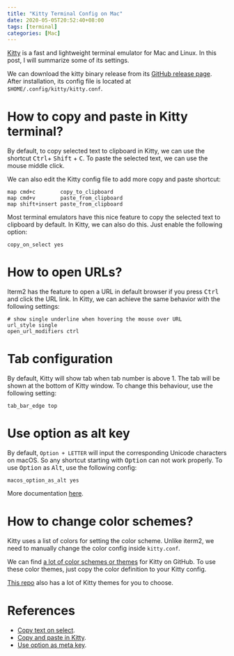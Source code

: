 ```yaml
---
title: "Kitty Terminal Config on Mac"
date: 2020-05-05T20:52:40+08:00
tags: [terminal]
categories: [Mac]
---
```


[Kitty](https://github.com/kovidgoyal/kitty) is a fast and lightweight terminal
emulator for Mac and Linux. In this post, I will summarize some of its
settings.

<!--more-->

We can download the kitty binary release from its [GitHub release
page](https://github.com/kovidgoyal/kitty/releases). After installation, its
config file is located at `$HOME/.config/kitty/kitty.conf`.

# How to copy and paste in Kitty terminal?

By default, to copy selected text to clipboard in Kitty, we can use the
shortcut <kbd>Ctrl</kbd>+ <kbd>Shift</kbd> + <kbd>C</kbd>. To paste the
selected text, we can use the mouse middle click.

We can also edit the Kitty config file to add more copy and paste shortcut:

```
map cmd+c        copy_to_clipboard
map cmd+v        paste_from_clipboard
map shift+insert paste_from_clipboard
```

Most terminal emulators have this nice feature to copy the selected text to
clipboard by default. In Kitty, we can also do this. Just enable the following
option:

```
copy_on_select yes
```

# How to open URLs?

Iterm2 has the feature to open a URL in default browser if you press
<kbd>Ctrl</kbd> and click the URL link. In Kitty, we can achieve the same
behavior with the following settings:

```
# show single underline when hovering the mouse over URL
url_style single
open_url_modifiers ctrl
```

# Tab configuration

By default, Kitty will show tab when tab number is above 1. The tab will be
shown at the bottom of Kitty window. To change this behaviour, use the
following setting:

```
tab_bar_edge top
```

# Use option as alt key #

By default, `Option + LETTER` will input the corresponding Unicode characters
on macOS. So any shortcut starting with <kbd>Option</kbd> can not work
properly. To use <kbd>Option</kbd> as <kbd>Alt</kbd>, use the following config:

```
macos_option_as_alt yes
```

More documentation [here](https://sw.kovidgoyal.net/kitty/conf.html#opt-kitty.macos_option_as_alt).

# How to change color schemes?

Kitty uses a list of colors for setting the color scheme. Unlike iterm2, we
need to manually change the color config inside `kitty.conf`.

We can find [a lot of color schemes or themes](https://github.com/search?q=kitty+theme)
for Kitty on GitHub. To use these color themes, just copy the color definition
to your Kitty config.

[This repo](https://github.com/dexpota/kitty-themes/tree/master/themes) also
has a lot of Kitty themes for you to choose.

# References #

+ [Copy text on select](https://github.com/kovidgoyal/kitty/issues/125).
+ [Copy and paste in Kitty](https://unix.stackexchange.com/q/500072/221410).
+ [Use option as meta key](https://github.com/kovidgoyal/kitty/issues/123#issuecomment-342702282).
